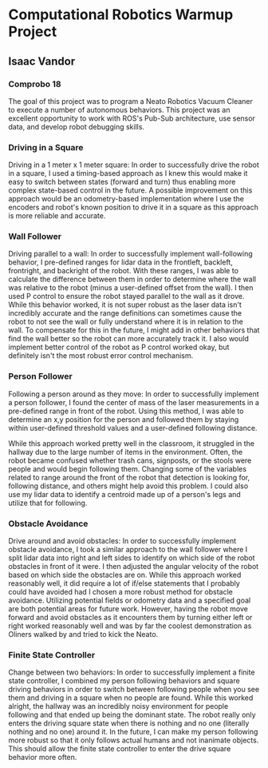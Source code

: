 # Computational Robotics Warmup Project
## Isaac Vandor
### Comprobo 18

The goal of this project was to program a Neato Robotics Vacuum Cleaner to execute a number of autonomous behaviors. This project was an excellent opportunity to work with ROS's Pub-Sub architecture, use sensor data, and develop robot debugging skills.

### Driving in a Square
Driving in a 1 meter x 1 meter square:
In order to successfully drive the robot in a square, I used a timing-based approach as I knew this would make it easy to switch between states (forward and turn) thus enabling more complex state-based control in the future. A possible improvement on this approach would be an odometry-based implementation where I use the encoders and robot's known position to drive it in a square as this approach is more reliable and accurate.

### Wall Follower
Driving parallel to a wall:
In order to successfully implement wall-following behavior, I pre-defined ranges for lidar data in the frontleft, backleft, frontright, and backright of the robot. With these ranges, I was able to calculate the difference between them in order to determine where the wall was relative to the robot (minus a user-defined offset from the wall). I then used P control to ensure the robot stayed parallel to the wall as it drove. While this behavior worked, it is not super robust as the laser data isn't incredibly accurate and the range definitions can sometimes cause the robot to not see the wall or fully understand where it is in relation to the wall. To compensate for this in the future, I might add in other behaviors that find the wall better so the robot can more accurately track it. I also would implement better control of the robot as P control worked okay, but definitely isn't the most robust error control mechanism.


### Person Follower
Following a person around as they move:
In order to successfully implement a person follower, I found the center of mass of the laser measurements in a pre-defined range in front of the robot. Using this method, I was able to determine an x,y position for the person and followed them by staying within user-defined threshold values and a user-defined following distance.

While this approach worked pretty well in the classroom, it struggled in the hallway due to the large number of items in the environment. Often, the robot became confused whether trash cans, signposts, or the stools were people and would begin following them. Changing some of the variables related to range around the front of the robot that detection is looking for, following distance, and others might help avoid this problem. I could also use my lidar data to identify a centroid made up of a person's legs and utilize that for following.

### Obstacle Avoidance
Drive around and avoid obstacles:
In order to successfully implement obstacle avoidance, I took a similar approach to the wall follower where I split lidar data into right and left sides to identify on which side of the robot obstacles in front of it were. I then adjusted the angular velocity of the robot based on which side the obstacles are on. While this approach worked reasonably well, it did require a lot of if/else statements that I probably could have avoided had I chosen a more robust method for obstacle avoidance. Utilizing potential fields or odometry data and a specified goal are both potential areas for future work. However, having the robot move forward and avoid obstacles as it encounters them by turning either left or right worked reasonably well and was by far the coolest demonstration as Oliners walked by and tried to kick the Neato.

### Finite State Controller
Change between two behaviors:
In order to successfully implement a finite state controller, I combined my person following behaviors and square driving behaviors in order to switch between following people when you see them and driving in a square when no people are found. While this worked alright, the hallway was an incredibly noisy environment for people following and that ended up being the dominant state. The robot really only enters the driving square state when there is nothing and no one (literally nothing and no one) around it. In the future, I can make my person following more robust so that it only follows actual humans and not inanimate objects. This should allow the finite state controller to enter the drive square behavior more often.


